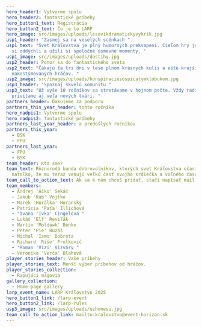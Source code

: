 ```yaml
---
hero_header1: Vytvorme spolu
hero_header2: fantastické príbehy
hero_button1_text: Registrácia
hero_button2_text: Čo je to LARP
hero_image: src/images/uploads/lesovikdramatickyvykrik.jpg
usp1_header: "Zasmej sa na veselých scénkach "
usp1_text: "Svet Kráľovstva je plný humorných prekvapení. Cieľom hry je, aby sme
  si oddýchli a užili si spoločné úsmevné momenty. "
usp1_image: src/images/uploads/dostihy.jpg
usp2_header: Ponor sa do fantastického sveta
usp2_text: "Čakajú ťa tri dni v lese plnom krásnych kulís a ešte krajších
  nakostýmovaných hráčov. "
usp2_image: src/images/uploads/konspiraciesospicatymklobukom.jpg
usp3_header: "Spoznaj skvelú komunitu "
usp3_text: "Už vyše 10 ročníkov sa stretávame v hojnom počte. Vždy radi
  privítame aj veľa nových tvári. "
partners_header: Ďakujeme za podporu
partners_this_year_header: tohto ročníka
hero_nadpis1: Vytvorme spolu
hero_nadpis2: fantastické príbehy
partners_last_year_header: a predošlých ročníkov
partners_this_year:
  - BSK
  - FPU
partners_last_year:
  - FPU
  - BSK
team_header: Kto sme?
team_text: Rôznorodá banda dobrovoľníkov, ktorých svet Kráľovstva očaril
  natoľko, že mu teraz venujú veľkú časť svojho srdiečka a voľného času.
team_call_to_action_text: Ak sa k nám chceš pridať, stačí napísať mail na kralovstvo@event-horizon.sk
team_members:
  - Andrej 'Áčko' Sekáč
  - Jakub 'Kub' Vojtko
  - Marek 'Horálka' Horanský
  - Patrícia 'Paťa' Illichová
  - "Ivana 'Ivka' Cingelová "
  - Lukáš 'Elf' Reviľák
  - Martin 'Moldawk' Benko
  - Peter 'Pie' Buzáš
  - Michal 'Ismo' Dobrota
  - Richard 'Rišo' Frolkovič
  - "Roman 'Vizi' Vizváry "
  - Veronika 'Verča' Blahová
player_stories_header: Vaše príbehy
player_stories_text: Menší výber príbehov od hráčov.
player_stories_collection:
  - Rapujúci mágovia
gallery_collection:
  - Home page gallery
larp_event_name: LARP Kráľovstvo 2025
hero_button1_link: /larp-event
hero_button2_link: /larp-rules
usp3_image: src/images/uploads/uzhonesu.jpg
team_call_to_action_link: mailto:kralovstvo@event-horizon.sk
---
```


